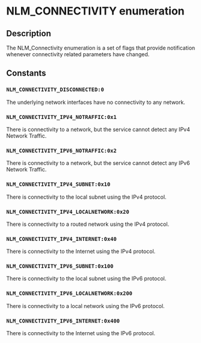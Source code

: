 # NLM_CONNECTIVITY enumeration

## Description

The NLM_Connectivity enumeration is a set of flags that provide notification whenever connectivity related parameters have changed.

## Constants

### `NLM_CONNECTIVITY_DISCONNECTED:0`

The underlying network interfaces have no connectivity to any network.

### `NLM_CONNECTIVITY_IPV4_NOTRAFFIC:0x1`

There is connectivity to a network, but the service cannot detect any IPv4 Network Traffic.

### `NLM_CONNECTIVITY_IPV6_NOTRAFFIC:0x2`

There is connectivity to a network, but the service cannot detect any IPv6 Network Traffic.

### `NLM_CONNECTIVITY_IPV4_SUBNET:0x10`

There is connectivity to the local subnet using the IPv4 protocol.

### `NLM_CONNECTIVITY_IPV4_LOCALNETWORK:0x20`

There is connectivity to a routed network using the IPv4 protocol.

### `NLM_CONNECTIVITY_IPV4_INTERNET:0x40`

There is connectivity to the Internet using the IPv4 protocol.

### `NLM_CONNECTIVITY_IPV6_SUBNET:0x100`

There is connectivity to the local subnet using the IPv6 protocol.

### `NLM_CONNECTIVITY_IPV6_LOCALNETWORK:0x200`

There is connectivity to a local network using the IPv6 protocol.

### `NLM_CONNECTIVITY_IPV6_INTERNET:0x400`

There is connectivity to the Internet using the IPv6 protocol.